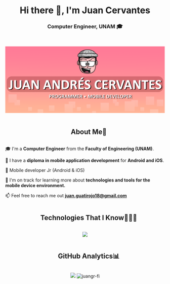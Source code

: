 <h1 align="center">Hi there 👋, I'm Juan Cervantes</h1>
<h3 align="center">Computer Engineer, UNAM 🎓</h3>

<br>

![Juan Cervantes Banner](https://github.com/JuanGR-FI/JuanGR-FI/blob/main/assets/juangrfi_banner.png)

<div id="user-content-toc">
  <ul align="center">
    <summary><h2 style="display: inline-block">About Me📖</h2></summary>
  </ul>
</div>

<!--Intro start-->
🎓  I'm a **Computer Engineer** from the **Faculty of Engineering (UNAM)**.

📃 I have a **diploma in mobile application development** for **Android and iOS**.

📱 Mobile developer Jr (Android & iOS)

🌱 I'm on track for learning more about **technologies and tools for the mobile device environment.**

📫 Feel free to reach me out **juan.guatirojo18@gmail.com**
<!--Intro end-->


<div id="user-content-toc">
  <ul align="center">
    <summary><h2 style="display: inline-block">Technologies That I Know👨🏻‍💻</h2></summary>
  </ul>
</div>
<!--tech stack icons-->
<p align="center">
  <a href="https://skillicons.dev">
    <img src="https://skillicons.dev/icons?i=androidstudio,kotlin,swift,firebase,gcp,git,github,c,cpp,cs,unity,html,css,js,py,java,sqlite,visualstudio,vscode&perline=14" />
  </a>
</p>

<div id="user-content-toc">
  <ul align="center">
    <summary><h2 style="display: inline-block">GitHub Analytics📊</h2></summary>
  </ul>
</div>
<!--tech stack icons-->
<p align="center">
  <img src="https://github-readme-stats-eight-theta.vercel.app/api?username=juangr-fi&show_icons=true&theme=algolia&include_all_commits=true&count_private=true"/>
  <img src="https://github-readme-stats.vercel.app/api/top-langs?username=juangr-fi&show_icons=true&locale=en&bg_color=0d1117&text_color=ffffff&layout=compact"
    alt="juangr-fi" 
    bg_color=#808080/></p>

<br>


<!--
**JuanGR-FI/JuanGR-FI** is a ✨ _special_ ✨ repository because its `README.md` (this file) appears on your GitHub profile.

Here are some ideas to get you started:

- 🔭 I’m currently working on ...
- 🌱 I’m currently learning ...
- 👯 I’m looking to collaborate on ...
- 🤔 I’m looking for help with ...
- 💬 Ask me about ...
- 📫 How to reach me: ...
- 😄 Pronouns: ...
- ⚡ Fun fact: ...
-->
